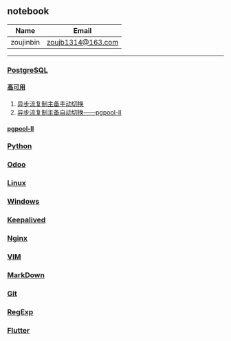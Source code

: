 ## notebook

| Name | Email |
| ---- | ----- |
| zoujinbin | zoujb1314@163.com |

****


### [PostgreSQL](./pg/README.md)

#### [高可用](./pg/HA/README.md)

1. [异步流复制主备手动切换](./pg/HA/stream_replication.md)  
2. [异步流复制主备自动切换——pgpool-II](./pg/HA/pgpool_stream_replication.md)  

#### [pgpool-II](./pg/pgpool-II/README.md)


### [Python](./python/README.md)


### [Odoo](./odoo/README.md)


### [Linux](./linux/README.md)


### [Windows](./windows/README.md)


### [Keepalived](./keepalived/README.md)


### [Nginx](./nginx/README.md)


### [VIM](./vim/README.md)


### [MarkDown](./markdown/README.md)


### [Git](./git/README.md)


### [RegExp](./regexp/README.md)


### [Flutter](./flutter/README.md)